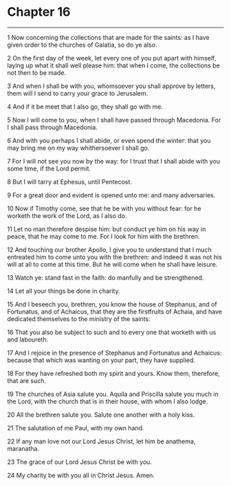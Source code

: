 # Chapter 16

***

1 Now concerning the collections that are made for the saints: as I have given order to the churches of Galatia, so do ye also.

2 On the first day of the week, let every one of you put apart with himself, laying up what it shall well please him: that when I come, the collections be not then to be made.

3 And when I shall be with you, whomsoever you shall approve by letters, them will I send to carry your grace to Jerusalem.

4 And if it be meet that I also go, they shall go with me.

5 Now I will come to you, when I shall have passed through Macedonia. For I shall pass through Macedonia.

6 And with you perhaps I shall abide, or even spend the winter: that you may bring me on my way whithersoever I shall go.

7 For I will not see you now by the way: for I trust that I shall abide with you some time, if the Lord permit.

8 But I will tarry at Ephesus, until Pentecost.

9 For a great door and evident is opened unto me: and many adversaries.

10 Now if Timothy come, see that he be with you without fear: for he worketh the work of the Lord, as I also do.

11 Let no man therefore despise him: but conduct ye him on his way in peace, that he may come to me. For I look for him with the brethren.

12 And touching our brother Apollo, I give you to understand that I much entreated him to come unto you with the brethren: and indeed it was not his will at all to come at this time. But he will come when he shall have leisure.

13 Watch ye: stand fast in the faith: do manfully and be strengthened.

14 Let all your things be done in charity.

15 And I beseech you, brethren, you know the house of Stephanus, and of Fortunatus, and of Achaicus, that they are the firstfruits of Achaia, and have dedicated themselves to the ministry of the saints:

16 That you also be subject to such and to every one that worketh with us and laboureth.

17 And I rejoice in the presence of Stephanus and Fortunatus and Achaicus: because that which was wanting on your part, they have supplied.

18 For they have refreshed both my spirit and yours. Know them, therefore, that are such.

19 The churches of Asia salute you. Aquila and Priscilla salute you much in the Lord, with the church that is in their house, with whom I also lodge.

20 All the brethren salute you. Salute one another with a holy kiss.

21 The salutation of me Paul, with my own hand.

22 If any man love not our Lord Jesus Christ, let him be anathema, maranatha.

23 The grace of our Lord Jesus Christ be with you.

24 My charity be with you all in Christ Jesus. Amen.

